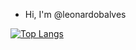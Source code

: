 - Hi, I'm @leonardobalves

[![Top Langs](https://github-readme-stats.vercel.app/api/top-langs/?username=leonardobalves)](https://github.com/anuraghazra/github-readme-stats)
